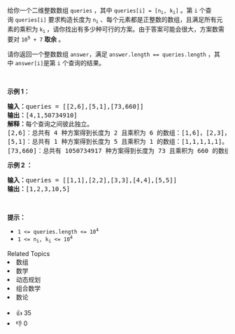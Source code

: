 <p>给你一个二维整数数组&nbsp;<code>queries</code>&nbsp;，其中 <code>queries[i] = [n<sub>i</sub>, k<sub>i</sub>]</code> 。第&nbsp;<code>i</code>&nbsp;个查询&nbsp;<code>queries[i]</code> 要求构造长度为&nbsp;<code>n<sub>i</sub></code> 、每个元素都是正整数的数组，且满足所有元素的乘积为&nbsp;<code>k<sub>i</sub></code><sub>&nbsp;</sub>，请你找出有多少种可行的方案。由于答案可能会很大，方案数需要对 <code>10<sup>9</sup> + 7</code>&nbsp;<strong>取余</strong> 。</p>

<p>请你返回一个整数数组<em>&nbsp;</em><code>answer</code>，满足<em>&nbsp;</em><code>answer.length == queries.length</code>&nbsp;，其中<em>&nbsp;</em><code>answer[i]</code>是第<em>&nbsp;</em><code>i</code>&nbsp;个查询的结果。</p>

<p>&nbsp;</p>

<p><strong>示例 1：</strong></p>

<pre>
<b>输入：</b>queries = [[2,6],[5,1],[73,660]]
<b>输出：</b>[4,1,50734910]
<b>解释：</b>每个查询之间彼此独立。
[2,6]：总共有 4 种方案得到长度为 2 且乘积为 6 的数组：[1,6]，[2,3]，[3,2]，[6,1]。
[5,1]：总共有 1 种方案得到长度为 5 且乘积为 1 的数组：[1,1,1,1,1]。
[73,660]：总共有 1050734917 种方案得到长度为 73 且乘积为 660 的数组。1050734917 对 10<sup>9</sup> + 7 取余得到 50734910 。
</pre>

<p><strong>示例 2&nbsp;：</strong></p>

<pre>
<b>输入：</b>queries = [[1,1],[2,2],[3,3],[4,4],[5,5]]
<b>输出：</b>[1,2,3,10,5]
</pre>

<p>&nbsp;</p>

<p><strong>提示：</strong></p>

<ul> 
 <li><code>1 &lt;= queries.length &lt;= 10<sup>4</sup> </code></li> 
 <li><code>1 &lt;= n<sub>i</sub>, k<sub>i</sub> &lt;= 10<sup>4</sup></code></li> 
</ul>

<div><div>Related Topics</div><div><li>数组</li><li>数学</li><li>动态规划</li><li>组合数学</li><li>数论</li></div></div><br><div><li>👍 35</li><li>👎 0</li></div>